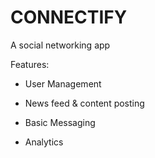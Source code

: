 # CONNECTIFY

A social networking app

Features:

-   User Management

-   News feed & content posting

-   Basic Messaging

-   Analytics
